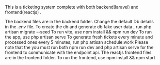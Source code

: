 This is a ticketing system complete with both backend(laravel) and frontend(reactjs) .

The backend files are in the backend folder. Change the default Db details in the .env file.
To create the db and generate db fake user data , run php artisan migrate --seed
To run vite, use npm install && npm run dev
To run the app, use php artisan serve
To generate fresh tickets every minute and processed ones every 5 minutes, run php artisan schedule:work
Please note that the you must run both npm run dev and php artisan serve for the frontend to communicate with the endpoint api.
The reactjs frontend files are in the frontend folder.
To run the frontend, use npm install && npm start
